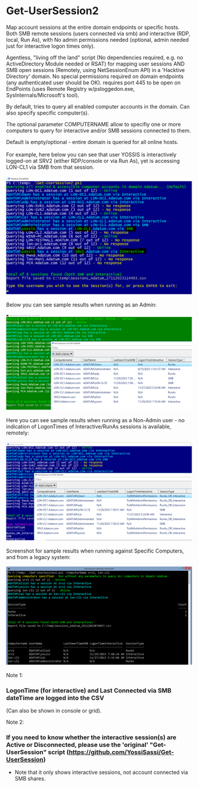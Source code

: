 # Get-UserSession2
Map account sessions at the entire domain endpoints or specific hosts. Both SMB remote sessions (users connected via smb) and interactive (RDP, local, Run As), with No admin permissions needed (optional, admin needed just for interactive logon times only).

Agentless, "living off the land" script (No dependencies required, e.g. no ActiveDirectory Module needed or RSAT) for mapping user sessions AND SMB open sessions (Remotely, using NetSessionEnum API) in a 'Hacktive Directory' domain.
No special permissions required on domain endpoints (any authenticated user should be OK). requires port 445 to be open on EndPoints (uses Remote Registry w/psloggedon.exe, SysInternals/Microsoft's tool).

By default, tries to query all enabled computer accounts in the domain. Can also specify specific computer(s).

The optional parameter COMPUTERNAME allow to specifiy one or more computers to query for interactive and/or SMB sessions connected to them. 

Default is empty/optional - entire domain is queried for all online hosts.
<br><br>
For example, here below you can see that user YOSSIS is interactively logged-on at SRV2 (either RDP/console or via Run As), yet is accessing LON-CL1 via SMB from that session.
<br><br>
![Sample run of the script](screenshot_example_results.png)
<br><br>
Below you can see sample results when running as an Admin:
<br><br>
![Sample run as an admin](screenshot_results_as_admin.png)
<br><br>
Here you can see sample results when running as a Non-Admin user - no indication of LogonTimes of Interactive/RunAs sessions is available, remotely:
<br><br>
![Sample run with a non-admin](screenshot_results_as_nonadmin.png)
<br><br>
Screenshot for sample results when running against Specific Computers, and from a legacy system:
<br><br>
![Sample results for specific computers](screenshot_results_for_specific_computers.png)
<br><br>
Note 1:
### LogonTime (for interactive) and Last Connected via SMB dateTime are logged into the CSV
(Can also be shown in console or grid).

Note 2: 
### If you need to know whether the interactive session(s) are Active or Disconnected, please use the 'original' "Get-UserSession" script (https://github.com/YossiSassi/Get-UserSession) 
- Note that it only shows interactive sessions, not account connected via SMB shares.
